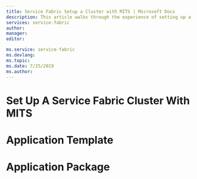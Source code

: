 ```yaml
---
title: Service Fabric Setup a Cluster with MITS | Microsoft Docs
description: This article walks through the experience of setting up a Service Fabric cluster
services: service-fabric
author: 
manager: 
editor: 

ms.service: service-fabric
ms.devlang: 
ms.topic: 
ms.date: 7/25/2019
ms.author: 
---
```

# Set Up A Service Fabric Cluster With MITS

# Application Template

# Application Package